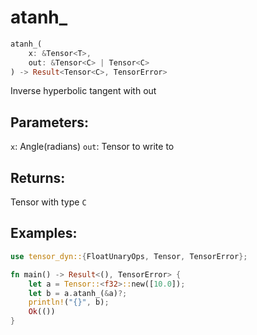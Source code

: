 # atanh_
```rust
atanh_(
    x: &Tensor<T>, 
    out: &Tensor<C> | Tensor<C>
) -> Result<Tensor<C>, TensorError>
```
Inverse hyperbolic tangent with out
## Parameters:
`x`: Angle(radians)
`out`: Tensor to write to
## Returns:
Tensor with type `C`
## Examples:
```rust
use tensor_dyn::{FloatUnaryOps, Tensor, TensorError};

fn main() -> Result<(), TensorError> {
    let a = Tensor::<f32>::new([10.0]);
    let b = a.atanh_(&a)?;
    println!("{}", b);
    Ok(())
}
```